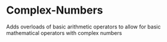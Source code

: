 # Complex-Numbers
Adds overloads of basic arithmetic operators to allow for basic mathematical operators with complex numbers
